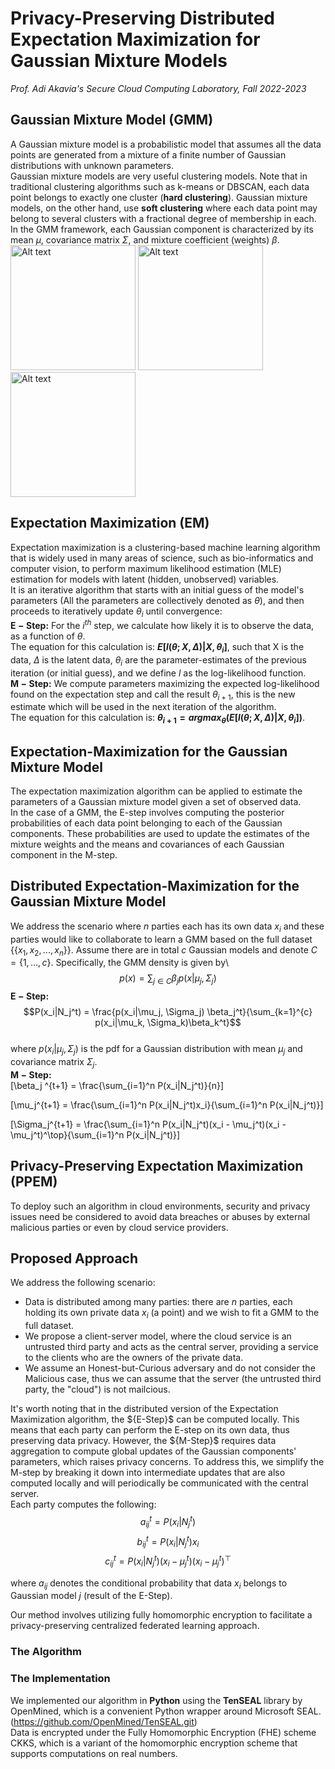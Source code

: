# Privacy-Preserving Distributed Expectation Maximization for Gaussian Mixture Models  
*Prof. Adi Akavia's Secure Cloud Computing Laboratory, Fall 2022-2023*

## Gaussian Mixture Model (GMM) 
A Gaussian mixture model is a probabilistic model that assumes all the data points are generated from a mixture of a finite number of Gaussian distributions with unknown parameters.  
Gaussian mixture models are very useful clustering models. Note that in traditional clustering algorithms such as k-means or DBSCAN, each data point belongs to exactly one cluster (**hard clustering**). Gaussian mixture models, on the other hand, use **soft clustering** where each data point may belong to several clusters with a fractional degree of membership in each.  
In the GMM framework, each Gaussian component is characterized by its mean $\mu$, covariance matrix $\Sigma$, and mixture coefficient (weights) $\beta$.  
<img src="https://user-images.githubusercontent.com/100927079/220479823-2a37ddcf-bf37-40e5-af98-a3d6da368320.png" alt="Alt text" style="width:200px;height:200px;"> 
<img src="https://user-images.githubusercontent.com/100927079/220480649-b9bf4a5e-34b3-4ef8-bcb1-8db540f01e33.png" alt="Alt text" style="width:200px;height:200px;"> 
<img src="https://user-images.githubusercontent.com/100927079/220480758-d2949090-f2ae-42c7-8ae4-a7cace12a9ef.png" alt="Alt text" style="width:200px;height:200px;">  
  
## Expectation Maximization (EM)  
Expectation maximization is a clustering-based machine learning algorithm that is widely used in many areas of science, such as bio-informatics and computer vision, to perform maximum likelihood estimation (MLE) estimation for models with latent (hidden, unobserved) variables.  
It is an iterative algorithm that starts with an initial guess of the model's parameters (All the parameters are collectively denoted as $\theta$), and then proceeds to iteratively update $\theta_i$ until convergence:  
$\boldsymbol{E-Step:}$ For the $i^{th}$ step, we calculate how likely it is to observe the data, as a function of $\theta$.  
The equation for this calculation is: **$E[l(\theta; X, \Delta )|X, \theta_i]$**, such that X is the data, $\Delta$ is the latent data, $\theta_i$ are the parameter-estimates of the previous iteration (or initial guess), and we define $l$ as the log-likelihood function.  
$\boldsymbol{M-Step:}$ We compute parameters maximizing the expected log-likelihood found on the expectation step and call the result $\theta_{i+1}$, this is the new estimate which will be used in the next iteration of the algorithm.  
The equation for this calculation is: **$\theta_{i+1}=argmax_\theta(E[l(\theta; X, \Delta )|X, \theta_i])$**.  
  
## Expectation-Maximization for the Gaussian Mixture Model  
The expectation maximization algorithm can be applied to estimate the parameters of a Gaussian mixture model given a set of observed data.  
In the case of a GMM, the E-step involves computing the posterior probabilities of each data point belonging to each of the Gaussian components. These probabilities are used to update the estimates of the mixture weights and the means and covariances of each Gaussian component in the M-step.  
  
## Distributed Expectation-Maximization for the Gaussian Mixture Model  
We address the scenario where $n$ parties each has its own data $x_i$ and these parties would like to collaborate to learn a GMM based on the full dataset {$\{x_1, x_2, ..., x_n\}$}. Assume there are in total $c$ Gaussian models and denote $C = \{1, ..., c\}$. Specifically, the GMM density is given by\\
$$
p(x)=\sum_{j \in C} \beta_j p(x| \mu_j, \Sigma_j)
$$
$\boldsymbol{E-Step:}$ $$P(x_i|N_j^t) = \frac{p(x_i|\mu_j, \Sigma_j) \beta_j^t}{\sum_{k=1}^{c} p(x_i|\mu_k, \Sigma_k)\beta_k^t}$$  
where $p(x_i|\mu_j, \Sigma_j)$ is the pdf for a Gaussian distribution with mean $\mu_j$ and covariance matrix $\Sigma_j$.  
$\boldsymbol{M-Step:}$  
\[\beta_j ^{t+1} = \frac{\sum_{i=1}^n P(x_i|N_j^t)}{n}\]  
  
\[\mu_j^{t+1} = \frac{\sum_{i=1}^n P(x_i|N_j^t)x_i}{\sum_{i=1}^n P(x_i|N_j^t)}\]  
  
\[\Sigma_j^{t+1} = \frac{\sum_{i=1}^n P(x_i|N_j^t)(x_i - \mu_j^t)(x_i - \mu_j^t)^\top}{\sum_{i=1}^n P(x_i|N_j^t)}\]  
  
## Privacy-Preserving Expectation Maximization (PPEM)  
To deploy such an algorithm in cloud environments, security and privacy issues need be considered to avoid data breaches or abuses by external malicious parties or even by cloud service providers.  

## Proposed Approach  
We address the following scenario:  
- Data is distributed among many parties: there are $n$ parties, each holding its own private data $x_i$ (a point) and we wish to fit a GMM to the full dataset.  
- We propose a client-server model, where the cloud service is an untrusted third party and acts as the central server, providing a service to the clients who are the owners of the private data.  
- We assume an Honest-but-Curious adversary and do not consider the Malicious case, thus we can assume that the server (the untrusted third party, the "cloud") is not mailcious.  
  
It's worth noting that in the distributed version of the Expectation Maximization algorithm, the $\{E-Step}$ can be computed locally. This means that each party can perform the E-step on its own data, thus preserving data privacy. However, the $\{M-Step}$ requires data aggregation to compute global updates of the Gaussian components' parameters, which raises privacy concerns. To address this, we simplify the M-step by breaking it down into intermediate updates that are also computed locally and will periodically be communicated with the central server.  
Each party computes the following:  
$$a_{ij}^t = P(x_i|N_j^t)$$
$$b_{ij}^t = P(x_i|N_j^t)x_i$$
$$c_{ij}^t = P(x_i|N_j^t)(x_i - \mu_j^t)(x_i - \mu_j^t)^\top$$  
  
where $a_{ij}$ denotes the conditional probability that data $x_i$ belongs to Gaussian model $j$ (result of the E-Step).  


Our method involves utilizing fully homomorphic encryption to facilitate a privacy-preserving centralized federated learning approach.  
  
### The Algorithm  
  
### The Implementation  
We implemented our algorithm in **Python** using the **TenSEAL** library by OpenMined, which is a convenient Python wrapper around Microsoft SEAL. (https://github.com/OpenMined/TenSEAL.git)  
Data is encrypted under the Fully Homomorphic Encryption (FHE) scheme CKKS, which is a variant of the homomorphic encryption scheme that supports computations on real numbers.  
 
